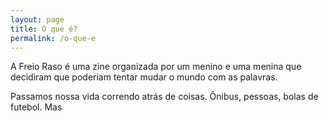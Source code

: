 ```yaml
---
layout: page
title: O que é?
permalink: /o-que-e
---
```


A Freio Raso é uma zine organizada por um menino e uma menina que decidiram que poderiam tentar mudar o mundo com as palavras.

Passamos nossa vida correndo atrás de coisas. Ônibus, pessoas, bolas de futebol. Mas